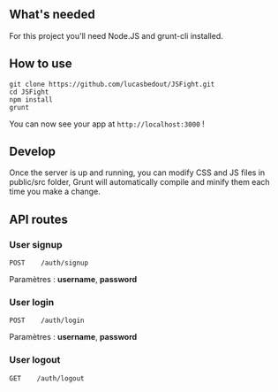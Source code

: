 ## What's needed

For this project you'll need Node.JS and grunt-cli installed.

## How to use

    git clone https://github.com/lucasbedout/JSFight.git
    cd JSFight
    npm install
    grunt

You can now see your app at `http://localhost:3000` !

## Develop

Once the server is up and running, you can modify CSS and JS files in public/src folder, Grunt will automatically compile and minify them each time you make a change.

## API routes

### User signup

    POST    /auth/signup

Paramètres : **username**, **password**

### User login

    POST    /auth/login

Paramètres : **username**, **password**

### User logout

    GET    /auth/logout
        
